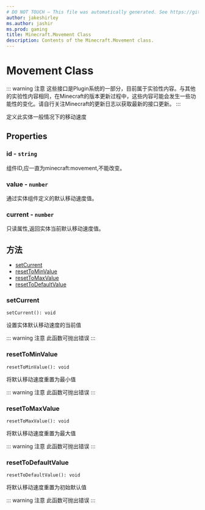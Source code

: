 ```yaml
---
# DO NOT TOUCH — This file was automatically generated. See https://github.com/Mojang/MinecraftScriptingApiDocsGenerator to modify descriptions, examples, etc.
author: jakeshirley
ms.author: jashir
ms.prod: gaming
title: Minecraft.Movement Class
description: Contents of the Minecraft.Movement class.
---
```

# Movement Class
::: warning 注意
这些接口是Plugin系统的一部分，目前属于实验性内容。与其他的实验性内容相同，在Minecraft的版本更新过程中，这些内容可能会发生一些功能性的变化。请自行关注Minecraft的更新日志以获取最新的接口更新。
:::

定义此实体一般情况下的移动速度

## Properties
### **id** - `string`
组件ID,应一直为minecraft:movement,不能改变。


### **value** - `number`
通过实体组件定义的默认移动速度值。

### **current** - `number`
只读属性,返回实体当前默认移动速度值。



## 方法
- [setCurrent](#setcurrent)
- [resetToMinValue](#resettominvalue)
- [resetToMaxValue](#resettomaxvalue)
- [resetToDefaultValue](#resettodefaultvalue)
  
### **setCurrent**
`
setCurrent(): void
`

设置实体默认移动速度的当前值


::: warning 注意
此函数可抛出错误
:::

### **resetToMinValue**
`
resetToMinValue(): void
`

将默认移动速度重置为最小值


::: warning 注意
此函数可抛出错误
:::

### **resetToMaxValue**
`
resetToMaxValue(): void
`

将默认移动速度重置为最大值


::: warning 注意
此函数可抛出错误
:::

### **resetToDefaultValue**
`
resetToDefaultValue(): void
`
 
将默认移动速度重置为初始默认值


::: warning 注意
此函数可抛出错误
:::